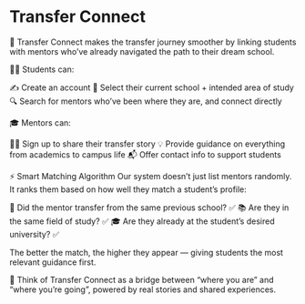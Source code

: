 # Transfer Connect

🚀 Transfer Connect makes the transfer journey smoother by linking students with mentors who’ve already navigated the path to their dream school.

👩‍🎓 Students can:

  ✍️ Create an account
  🎯 Select their current school + intended area of study
  🔍 Search for mentors who’ve been where they are, and connect directly

🎓 Mentors can:

  🧑‍🏫 Sign up to share their transfer story
  💡 Provide guidance on everything from academics to campus life
  📬 Offer contact info to support students

⚡ Smart Matching Algorithm
Our system doesn’t just list mentors randomly. It ranks them based on how well they match a student’s profile:

  🏫 Did the mentor transfer from the same previous school? ✅
  📚 Are they in the same field of study? ✅
  🎓 Are they already at the student’s desired university? ✅

The better the match, the higher they appear — giving students the most relevant guidance first.

💬 Think of Transfer Connect as a bridge between “where you are” and “where you’re going”, powered by real stories and shared experiences.
